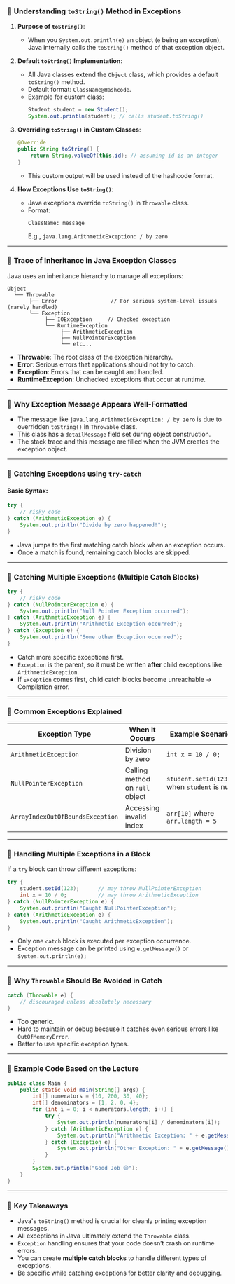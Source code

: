 


### 🔹 **Understanding `toString()` Method in Exceptions**

1. **Purpose of `toString()`**:
   - When you `System.out.println(e)` an object (`e` being an exception), Java internally calls the `toString()` method of that exception object.

2. **Default `toString()` Implementation**:
   - All Java classes extend the `Object` class, which provides a default `toString()` method.
   - Default format: `ClassName@Hashcode`.
   - Example for custom class:
     ```java
     Student student = new Student(); 
     System.out.println(student); // calls student.toString()
     ```

3. **Overriding `toString()` in Custom Classes**:
   ```java
   @Override
   public String toString() {
       return String.valueOf(this.id); // assuming id is an integer
   }
   ```
   - This custom output will be used instead of the hashcode format.

4. **How Exceptions Use `toString()`**:
   - Java exceptions override `toString()` in `Throwable` class.
   - Format:
     ```
     ClassName: message
     ```
     E.g., `java.lang.ArithmeticException: / by zero`

---

### 🔹 **Trace of Inheritance in Java Exception Classes**

Java uses an inheritance hierarchy to manage all exceptions:

```
Object
  └── Throwable
       ├── Error                 // For serious system-level issues (rarely handled)
       └── Exception
            ├── IOException     // Checked exception
            └── RuntimeException
                 ├── ArithmeticException
                 ├── NullPointerException
                 └── etc...
```

- **Throwable**: The root class of the exception hierarchy.
- **Error**: Serious errors that applications should not try to catch.
- **Exception**: Errors that can be caught and handled.
- **RuntimeException**: Unchecked exceptions that occur at runtime.

---

### 🔹 **Why Exception Message Appears Well-Formatted**

- The message like `java.lang.ArithmeticException: / by zero` is due to overridden `toString()` in `Throwable` class.
- This class has a `detailMessage` field set during object construction.
- The stack trace and this message are filled when the JVM creates the exception object.

---

### 🔹 **Catching Exceptions using `try-catch`**

#### Basic Syntax:

```java
try {
    // risky code
} catch (ArithmeticException e) {
    System.out.println("Divide by zero happened!");
}
```

- Java jumps to the first matching catch block when an exception occurs.
- Once a match is found, remaining catch blocks are skipped.

---

### 🔹 **Catching Multiple Exceptions (Multiple Catch Blocks)**

```java
try {
    // risky code
} catch (NullPointerException e) {
    System.out.println("Null Pointer Exception occurred");
} catch (ArithmeticException e) {
    System.out.println("Arithmetic Exception occurred");
} catch (Exception e) {
    System.out.println("Some other Exception occurred");
}
```

- Catch more specific exceptions first.
- `Exception` is the parent, so it must be written **after** child exceptions like `ArithmeticException`.
- If `Exception` comes first, child catch blocks become unreachable → Compilation error.

---

### 🔹 **Common Exceptions Explained**

| Exception Type        | When it Occurs                          | Example Scenario                      |
|-----------------------|------------------------------------------|----------------------------------------|
| `ArithmeticException` | Division by zero                        | `int x = 10 / 0;`                      |
| `NullPointerException`| Calling method on `null` object         | `student.setId(123);` when `student` is null |
| `ArrayIndexOutOfBoundsException` | Accessing invalid index        | `arr[10]` where `arr.length = 5`       |

---

### 🔹 **Handling Multiple Exceptions in a Block**

If a `try` block can throw different exceptions:
```java
try {
    student.setId(123);      // may throw NullPointerException
    int x = 10 / 0;          // may throw ArithmeticException
} catch (NullPointerException e) {
    System.out.println("Caught NullPointerException");
} catch (ArithmeticException e) {
    System.out.println("Caught ArithmeticException");
}
```

- Only one `catch` block is executed per exception occurrence.
- Exception message can be printed using `e.getMessage()` or `System.out.println(e);`

---

### 🔹 **Why `Throwable` Should Be Avoided in Catch**

```java
catch (Throwable e) {
    // discouraged unless absolutely necessary
}
```
- Too generic.
- Hard to maintain or debug because it catches even serious errors like `OutOfMemoryError`.
- Better to use specific exception types.

---

### 🔹 **Example Code Based on the Lecture**

```java
public class Main {
    public static void main(String[] args) {
        int[] numerators = {10, 200, 30, 40};
        int[] denominators = {1, 2, 0, 4};
        for (int i = 0; i < numerators.length; i++) {
            try {
                System.out.println(numerators[i] / denominators[i]);
            } catch (ArithmeticException e) {
                System.out.println("Arithmetic Exception: " + e.getMessage());
            } catch (Exception e) {
                System.out.println("Other Exception: " + e.getMessage());
            }
        }
        System.out.println("Good Job 😊");
    }
}
```

---

### 🔹 **Key Takeaways**

- Java's `toString()` method is crucial for cleanly printing exception messages.
- All exceptions in Java ultimately extend the `Throwable` class.
- `Exception` handling ensures that your code doesn’t crash on runtime errors.
- You can create **multiple catch blocks** to handle different types of exceptions.
- Be specific while catching exceptions for better clarity and debugging.
